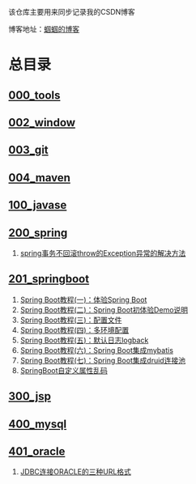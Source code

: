 该仓库主要用来同步记录我的CSDN博客

博客地址：[蝈蝈的博客](http://blog.csdn.net/gnail_oug)

# 总目录

## [000_tools](000_tools/README.md)



## [002_window](002_window/README.md)


## [003_git](003_git/README.md)


## [004_maven](004_maven/README.md)


## [100_javase](100_javase/README.md)


## [200_spring](200_spring/README.md)

1. [spring事务不回滚throw的Exception异常的解决方法](200_spring/spring_001.md)









## [201_springboot](201_springboot/README.md)

1. [Spring Boot教程(一)：体验Spring Boot](201_springboot/springboot_001.md)
1. [Spring Boot教程(二)：Spring Boot初体验Demo说明](201_springboot/springboot_002.md)
1. [Spring Boot教程(三)：配置文件](201_springboot/springboot_003.md)
1. [Spring Boot教程(四)：多环境配置](201_springboot/springboot_005.md)
1. [Spring Boot教程(五)：默认日志logback](201_springboot/springboot_006.md)
1. [Spring Boot教程(六)：Spring Boot集成mybatis](201_springboot/springboot_007.md)
1. [Spring Boot教程(七)：Spring Boot集成druid连接池](201_springboot/springboot_008.md)
1. [SpringBoot自定义属性乱码](201_springboot/springboot_004.md)





## [300_jsp](300_jsp/README.md)



## [400_mysql](400_mysql/README.md)



## [401_oracle](401_oracle/README.md)

1. [JDBC连接ORACLE的三种URL格式](401_oracle/oracle_001.md)









